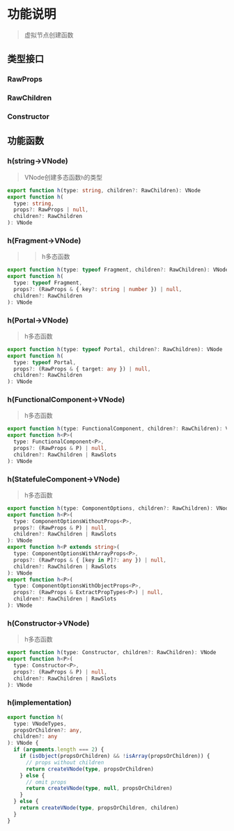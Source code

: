# 功能说明
> 虚拟节点创建函数

## 类型接口

### RawProps
### RawChildren
### Constructor



## 功能函数
### h(string->VNode)
> VNode创建多态函数`h`的类型
```ts
export function h(type: string, children?: RawChildren): VNode
export function h(
  type: string,
  props?: RawProps | null,
  children?: RawChildren
): VNode
```

### h(Fragment->VNode)
> > h多态函数
```ts
export function h(type: typeof Fragment, children?: RawChildren): VNode
export function h(
  type: typeof Fragment,
  props?: (RawProps & { key?: string | number }) | null,
  children?: RawChildren
): VNode
```

### h(Portal->VNode)
> h多态函数
```ts
export function h(type: typeof Portal, children?: RawChildren): VNode
export function h(
  type: typeof Portal,
  props?: (RawProps & { target: any }) | null,
  children?: RawChildren
): VNode
```
### h(FunctionalComponent->VNode)
> h多态函数
```ts
export function h(type: FunctionalComponent, children?: RawChildren): VNode
export function h<P>(
  type: FunctionalComponent<P>,
  props?: (RawProps & P) | null,
  children?: RawChildren | RawSlots
): VNode
```

### h(StatefuleComponent->VNode)
> h多态函数
```ts
export function h(type: ComponentOptions, children?: RawChildren): VNode
export function h<P>(
  type: ComponentOptionsWithoutProps<P>,
  props?: (RawProps & P) | null,
  children?: RawChildren | RawSlots
): VNode
export function h<P extends string>(
  type: ComponentOptionsWithArrayProps<P>,
  props?: (RawProps & { [key in P]?: any }) | null,
  children?: RawChildren | RawSlots
): VNode
export function h<P>(
  type: ComponentOptionsWithObjectProps<P>,
  props?: (RawProps & ExtractPropTypes<P>) | null,
  children?: RawChildren | RawSlots
): VNode
```

### h(Constructor->VNode)
> h多态函数
```ts
export function h(type: Constructor, children?: RawChildren): VNode
export function h<P>(
  type: Constructor<P>,
  props?: (RawProps & P) | null,
  children?: RawChildren | RawSlots
): VNode
```

### h(implementation)
```ts
export function h(
  type: VNodeTypes,
  propsOrChildren?: any,
  children?: any
): VNode {
  if (arguments.length === 2) {
    if (isObject(propsOrChildren) && !isArray(propsOrChildren)) {
      // props without children
      return createVNode(type, propsOrChildren)
    } else {
      // omit props
      return createVNode(type, null, propsOrChildren)
    }
  } else {
    return createVNode(type, propsOrChildren, children)
  }
}
```